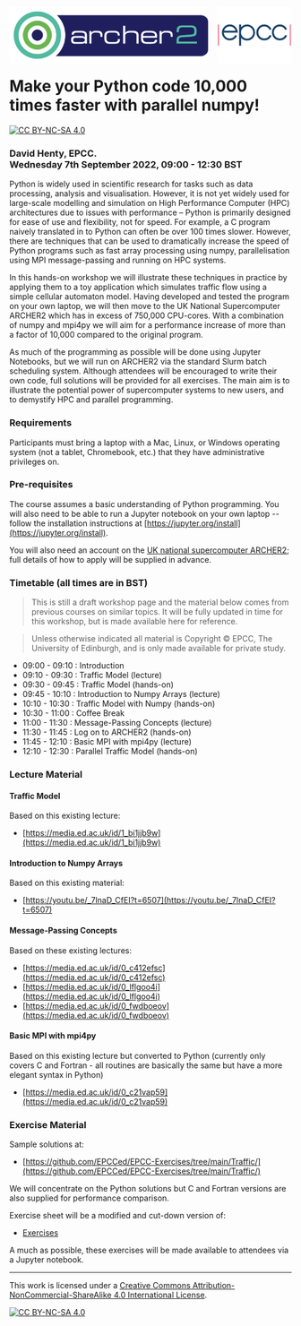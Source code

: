 <img src="./images/Archer2_logo.png" width="355" height="100"
align="left"> <img src="./images/epcc_logo.jpg" align="right"
width="133" height="100">

<br /><br /><br /><br /><br />

# Make your Python code 10,000 times faster with parallel numpy!

[![CC BY-NC-SA 4.0][cc-by-nc-sa-shield]][cc-by-nc-sa]

<h3>David Henty, EPCC.<br />
Wednesday 7th September 2022, 09:00 - 12:30 BST
</h3>

Python is widely used in scientific research for tasks such as data
processing, analysis and visualisation. However, it is not yet widely
used for large-scale modelling and simulation on High Performance
Computer (HPC) architectures due to issues with performance – Python
is primarily designed for ease of use and flexibility, not for
speed. For example, a C program naively translated in to Python can
often be over 100 times slower. However, there are techniques that can
be used to dramatically increase the speed of Python programs such as
fast array processing using numpy, parallelisation using MPI
message-passing and running on HPC systems.

In this hands-on workshop we will illustrate these techniques in
practice by applying them to a toy application which simulates traffic
flow using a simple cellular automaton model. Having developed and
tested the program on your own laptop, we will then move to the UK
National Supercomputer ARCHER2 which has in excess of 750,000
CPU-cores. With a combination of numpy and mpi4py we will aim for a
performance increase of more than a factor of 10,000 compared to the
original program.

As much of the programming as possible will be done using Jupyter
Notebooks, but we will run on ARCHER2 via the standard Slurm batch
scheduling system. Although attendees will be encouraged to write
their own code, full solutions will be provided for all exercises. The
main aim is to illustrate the potential power of supercomputer systems
to new users, and to demystify HPC and parallel programming.

<h3>Requirements</h3>

Participants must bring a laptop with a Mac, Linux, or Windows
operating system (not a tablet, Chromebook, etc.) that they have
administrative privileges on.

<h3>Pre-requisites</h3>

The course assumes a basic understanding of Python programming. You
will also need to be able to run a Jupyter notebook on your own laptop
-- follow the installation instructions at
[https://jupyter.org/install](https://jupyter.org/install).

You will also need an account on the [UK national supercomputer
ARCHER2](https://www.archer2.ac.uk/); full details of how to apply
will be supplied in advance.

<h3>Timetable (all times are in BST)</h3>

<p><blockquote>This is still a draft workshop page and the material
below comes from previous courses on similar topics. It will be fully
updated in time for this workshop, but is made available here for
reference.</blockquote></p>

<p><blockquote>Unless otherwise indicated all material is Copyright
&copy; EPCC, The University of Edinburgh, and is only made available
for private study. </blockquote></p>

 * 09:00 - 09:10 : Introduction
 * 09:10 - 09:30 : Traffic Model (lecture)
 * 09:30 - 09:45 : Traffic Model (hands-on)
 * 09:45 - 10:10 : Introduction to Numpy Arrays (lecture)
 * 10:10 - 10:30 : Traffic Model with Numpy (hands-on)
 * 10:30 - 11:00 : Coffee Break
 * 11:00 - 11:30 : Message-Passing Concepts (lecture)
 * 11:30 - 11:45 : Log on to ARCHER2 (hands-on)
 * 11:45 - 12:10 : Basic MPI with mpi4py (lecture)
 * 12:10 - 12:30 : Parallel Traffic Model (hands-on)

<h3>Lecture Material</h3>

<h4>Traffic Model</h4>

Based on this existing lecture:

 * [https://media.ed.ac.uk/id/1_bi1jjb9w](https://media.ed.ac.uk/id/1_bi1jjb9w)

<h4>Introduction to Numpy Arrays</h4>

Based on this existing material:

  * [https://youtu.be/_7lnaD_CfEI?t=6507](https://youtu.be/_7lnaD_CfEI?t=6507)

<h4>Message-Passing Concepts</h4>

Based on these existing lectures:

 * [https://media.ed.ac.uk/id/0_c412efsc](https://media.ed.ac.uk/id/0_c412efsc)
 * [https://media.ed.ac.uk/id/0_lflgoo4i](https://media.ed.ac.uk/id/0_lflgoo4i)
 * [https://media.ed.ac.uk/id/0_fwdboeov](https://media.ed.ac.uk/id/0_fwdboeov)

<h4>Basic MPI with mpi4py</h4>

Based on this existing lecture but converted to Python (currently
only covers C and Fortran - all routines are basically the same but
have a more elegant syntax in Python)

 * [https://media.ed.ac.uk/id/0_c21vap59](https://media.ed.ac.uk/id/0_c21vap59)

<h3>Exercise Material</h3>

Sample solutions at:

  * [https://github.com/EPCCed/EPCC-Exercises/tree/main/Traffic/](https://github.com/EPCCed/EPCC-Exercises/tree/main/Traffic/)

We will concentrate on the Python solutions but C and Fortran versions
are also supplied for performance comparison.

Exercise sheet will be a modified and cut-down version of:

  * [Exercises](exercises/ihpcss2022-exercises.pdf)

A much as possible, these exercises will be made available to
attendees via a Jupyter notebook.

---

This work is licensed under a
[Creative Commons Attribution-NonCommercial-ShareAlike 4.0 International License][cc-by-nc-sa].

[cc-by-nc-sa]: http://creativecommons.org/licenses/by-nc-sa/4.0/
[cc-by-nc-sa-image]: https://licensebuttons.net/l/by-nc-sa/4.0/88x31.png
[cc-by-nc-sa-shield]: https://img.shields.io/badge/License-CC%20BY--NC--SA%204.0-lightgrey.svg

[![CC BY-NC-SA 4.0][cc-by-nc-sa-image]][cc-by-nc-sa]


